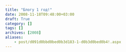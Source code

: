 ```yaml
---
title: "Блогу 1 год!"
date: 2008-11-18T09:48:00+03:00
draft: True
category: []
tags: []
archives: [2008]
aliases:
    - post/d091d0bbd0bed0b3d183-1-d0b3d0bed0b4!.aspx
---
```



